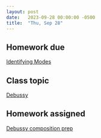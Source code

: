 ```yaml
---
layout: post
date:   2023-09-28 00:00:00 -0500
title:  "Thu, Sep 28"
---
```


## Homework due

[Identifying Modes](https://viva.pressbooks.pub/openmusictheory/chapter/diatonic-modes/#assignments)

## Class topic

[Debussy](https://gmuedu-my.sharepoint.com/:b:/g/personal/mlavengo_gmu_edu/EUrfdVG0rDRFpoeUptTTPXoB7JrRo65lBH9cA_xi5h82WQ?e=V1miVp)

## Homework assigned

[Debussy composition prep](https://gmuedu-my.sharepoint.com/:f:/g/personal/mlavengo_gmu_edu/Ej6qhOulVg1IszRvygbKKiABl2k72jJo9pBraUV4vLtewQ?e=lL7nX8)

